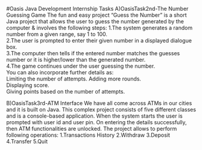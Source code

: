 #Oasis Java Development Internship Tasks
A)OasisTask2nd-The Number Guessing Game
The fun and easy project “Guess the Number” is a short Java project that allows the user to guess the number generated by the computer & involves the following steps:
1.The system generates a random number from a given range, say 1 to 100.  
2.The user is prompted to enter their given number in a displayed dialogue box.  
3.The computer then tells if the entered number matches the guesses number or it is higher/lower than the generated number.  
4.The game continues under the user guessing the number.  
You can also incorporate further details as:  
Limiting the number of attempts. 
Adding more rounds.  
Displaying score.  
Giving points based on the number of attempts.

B)OasisTask3rd-ATM Interface
We have all come across ATMs in our cities and it is built on Java. This complex project consists of
five different classes and is a console-based application. When the system starts the user is
prompted with user id and user pin. On entering the details successfully, then ATM functionalities
are unlocked. The project allows to perform following operations:
1.Transactions History
2.Withdraw
3.Deposit
4.Transfer
5.Quit




